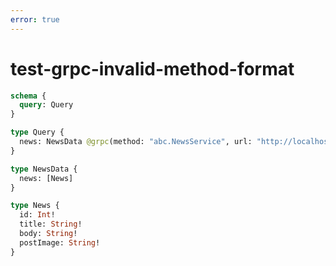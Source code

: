 ```yaml
---
error: true
---
```


# test-grpc-invalid-method-format

```graphql @schema
schema {
  query: Query
}

type Query {
  news: NewsData @grpc(method: "abc.NewsService", url: "http://localhost:4000")
}

type NewsData {
  news: [News]
}

type News {
  id: Int!
  title: String!
  body: String!
  postImage: String!
}
```

